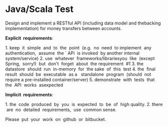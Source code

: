 Java/Scala Test
===============

Design​ ​and​ ​implement​ ​a ​​RESTful​ ​API​ ​(including​ ​data​ ​model​ ​and​ ​the​ ​backing​ ​implementation)​ ​for​ ​money transfers​ ​between​ ​accounts.

**Explicit​ ​ requirements**:

1​. keep​ ​ it​ ​ simple​ ​ and​ ​ to​ ​ the​ ​ point​ ​ (e.g.​ ​ no​ ​ need​ ​ to​ ​ implement​ ​ any​ ​ authentication,​ ​ assume​ ​ the​ ​` APi​ ​ is invoked​ ​ by​ ​ another​ internal​ ​ system/service)
2​. use​ ​ whatever​ ​ frameworks/libraries​ ​ you​ ​ like​ ​ (except​ ​ Spring,​ ​ sorry!)​ ​ but​ ​ don't​ ​ forget​ ​ about​ ​ the requirement​ ​ #1
3.​ ​the​ ​ datastore​ ​ should​ ​ run​ ​ in-memory​ ​ for​ ​ the​ ​ sake​ ​ of​ ​ this​ ​ test
4​. ​the​ ​ final​ ​ result​ ​ should​ ​ be​ ​ executable​ ​ as​ ​ a ​ ​ standalone​ ​ program​ ​ (should​ ​ not​ require​ a ​pre-installed container/server)
5​. ​demonstrate​ ​ with​ ​ tests​ ​ that​ ​ the​ ​ API​ ​ works​ ​ as​ ​ expected

**Implicit​ ​ requirements**:

1.​ ​the​ ​ code​ ​ produced​ ​ by​ ​ you​ ​ is​ ​ expected​ ​ to​ ​ be​ ​ of​ ​ high​ ​ quality.
2​. ​there​ ​ are​ ​ no​ ​ detailed​ ​ requirements,​ ​ use​ ​ common​ ​ sense.

Please​ ​ put​ ​ your​ ​ work​ ​ on​ ​ github​ ​ or​ ​ bitbucket.